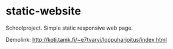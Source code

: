 # static-website
Schoolproject.  Simple static responsive web page.

Demolink: http://koti.tamk.fi/~e7tvarvi/loppuharjoitus/index.html
